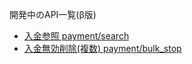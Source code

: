 開発中のAPI一覧(β版)

- [入金参照 payment/search](clearing/search.md)
- [入金無効削除(複数) payment/bulk_stop](clearing/bulk_stop.md)
